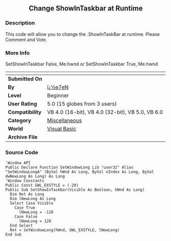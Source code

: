 ﻿<div align="center">

## Change ShowInTaskbar at Runtime


</div>

### Description

This code will allow you to change the .ShowInTaskBar at runtime. Please Comment and Vote.
 
### More Info
 
SetShowInTaskbar False, Me.hwnd or SetShowInTaskbar True, Me.hwnd


<span>             |<span>
---                |---
**Submitted On**   |
**By**             |[ï¿½e7eN](https://github.com/Planet-Source-Code/PSCIndex/blob/master/ByAuthor/e7en.md)
**Level**          |Beginner
**User Rating**    |5.0 (15 globes from 3 users)
**Compatibility**  |VB 4\.0 \(16\-bit\), VB 4\.0 \(32\-bit\), VB 5\.0, VB 6\.0
**Category**       |[Miscellaneous](https://github.com/Planet-Source-Code/PSCIndex/blob/master/ByCategory/miscellaneous__1-1.md)
**World**          |[Visual Basic](https://github.com/Planet-Source-Code/PSCIndex/blob/master/ByWorld/visual-basic.md)
**Archive File**   |[](https://github.com/Planet-Source-Code/e7en-change-showintaskbar-at-runtime__1-43077/archive/master.zip)





### Source Code

```
'Window API
Public Declare Function SetWindowLong Lib "user32" Alias "SetWindowLongA" (ByVal hWnd As Long, ByVal nIndex As Long, ByVal dwNewLong As Long) As Long
'Window Constants
Public Const GWL_EXSTYLE = (-20)
Public Sub SetShowInTaskbar(Visible As Boolean, hWnd As Long)
  Dim Ret As Long
  Dim lNewLong As Long
  Select Case Visible
    Case True
      lNewLong = -128
    Case False
      lNewLong = 128
  End Select
  Ret = SetWindowLong(hWnd, GWL_EXSTYLE, lNewLong)
End Sub
```

